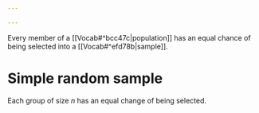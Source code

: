 ```yaml
---

---
```

Every member of a [[Vocab#^bcc47c|population]] has an equal chance of being selected into a [[Vocab#^efd78b|sample]].
# Simple random sample
Each group of size $n$ has an equal change of being selected.


